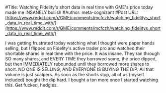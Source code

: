 #Title: Watching Fidelity's short data in real time with GME's price today made me INSANELY bullish
#Author: meta-cognizant
#Post URL: [https://www.reddit.com/r/GME/comments/mcfczh/watching_fidelitys_short_data_in_real_time_with/](https://www.reddit.com/r/GME/comments/mcfczh/watching_fidelitys_short_data_in_real_time_with/)


I was getting frustrated today watching what I thought were paper hands selling, but I flipped on Fidelity's active trader pro and watched their shortable shares in real time with the price. It was insane. They ran through SO many shares, and EVERY TIME they borrowed some, the price dipped, but then IMMEDIATELY rebounded until they borrowed more shares to short. NO ONE IS SELLING, AND EVERYONE IS BUYING THE DIP. All that volume is just scalpers. As soon as the shorts stop, all of us (myself included) bought the dip hard. I bought a ton more once I started watching this. Get fucked, hedgies.